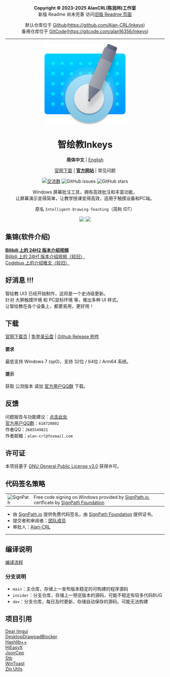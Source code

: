 <div align="center">

**Copyright © 2023-2025 AlanCRL(陈润林)工作室**  
新版 Readme 尚未完善 访问[旧版 Readme 页面](https://github.com/Alan-CRL/IDT/blob/1d63b4ba18e01f7ac45abb0e470d2748380b4407/README.md)  

默认仓库位于 [Github](https://github.com/Alan-CRL/Inkeys)(https://github.com/Alan-CRL/Inkeys)  
备用仓库位于 [GitCode](https://gitcode.com/alan16356/Inkeys)(https://gitcode.com/alan16356/Inkeys)  

---

[![LOGO](GithubRes/logo.png?raw=true "LOGO")](# "LOGO")

# 智绘教Inkeys
**简体中文** | [English](README_EN.md)  

[官网下载](https://www.inkeys.top/col.jsp?id=106) | **[官方网站](https://www.inkeys.top)** | 常见问题

[![交流群](https://img.shields.io/badge/-%E4%BA%A4%E6%B5%81%E7%BE%A4%20618720802-blue?style=flat&logo=TencentQQ)](https://qm.qq.com/cgi-bin/qm/qr?k=9V2l83dc0yP4UYeDF-NkTX0o7_TcYqlh&jump_from=webapi&authKey=LsLLUhb1KSzHYbc8k5nCQDqTtRcRUCEE3j+DdR9IgHaF/7JF7LLpY191hsiYEBz6)  ![GitHub issues](https://img.shields.io/github/issues/Alan-CRL/IDT?logo=github&color=green)  ![GitHub stars](https://img.shields.io/github/stars/Alan-CRL/IDT)

Windows 屏幕批注工具，拥有高效批注和丰富功能，  
让屏幕演示变得简单，让教学授课变得高效，适用于触摸设备和PC端。

原名 `Intelligent-Drawing-Teaching`（简称 IDT）

![](GithubRes/cover1.png?raw=true#gh-dark-mode-only)
![](GithubRes/cover2.png?raw=true#gh-light-mode-only)

</div>

## 集锦(软件介绍)
**[Bilibili 上的 24H2 版本介绍视频](https://www.bilibili.com/video/BV1Tz421z72e/)**  
[Bilibili 上的 24H1 版本介绍视频（较旧）](https://www.bilibili.com/video/BV1vJ4m147rN/)  
[Codebus 上的介绍推文（较旧）](https://codebus.cn/alancrl/intelligent-painting-teaching)  

## 好消息 !!!
智绘教 UI3 已经开始制作，这将是一个史诗级更新。  
针对 大屏触摸环境 和 PC鼠标环境 等，推出多种 UI 样式。  
让智绘教在各个设备上，都更易用，更好用！

## 下载
[官网下载页](https://www.inkeys.top/col.jsp?id=106) | [免登录云盘](https://www.123pan.com/s/duk9-n4dAd.html) | [Github Release 附件](https://github.com/Alan-CRL/IDT/releases)  

#### 要求
最低支持 Windows 7 (sp0)，支持 32位 / 64位 / Arm64 系统。  

#### 提示
获取 公测版本 请加 [官方用户QQ群](https://qm.qq.com/cgi-bin/qm/qr?k=9V2l83dc0yP4UYeDF-NkTX0o7_TcYqlh&jump_from=webapi&authKey=LsLLUhb1KSzHYbc8k5nCQDqTtRcRUCEE3j+DdR9IgHaF/7JF7LLpY191hsiYEBz6) 下载。

## 反馈
问题报告与功能建议：[点击此处](https://www.wjx.cn/vm/mqNTTRL.aspx#)  
[官方用户QQ群](https://qm.qq.com/cgi-bin/qm/qr?k=9V2l83dc0yP4UYeDF-NkTX0o7_TcYqlh&jump_from=webapi&authKey=LsLLUhb1KSzHYbc8k5nCQDqTtRcRUCEE3j+DdR9IgHaF/7JF7LLpY191hsiYEBz6)：`618720802`  
作者QQ：`2685549821`  
作者邮箱：`alan-crl@foxmail.com`

## 许可证
本项目基于 [GNU General Public License v3.0](LICENSE) 获得许可。

## 代码签名策略

<table>
  <tr>
    <td>
      <img alt="SignPath" src="https://signpath.org/assets/favicon-50x50.png" />
    </td>
    <td>
    Free code signing on Windows provided by <a href="https://signpath.io">SignPath.io</a>, certficate by <a href="https://signpath.org/">SignPath Foundation</a>
    </td>
  </tr> 
</table>

- 由 [SignPath.io](https://about.signpath.io/) 提供免费代码签名，由 [SignPath Foundation](https://signpath.org/) 提供证书。
- 提交者和审阅者：[团队成员](https://github.com/Alan-CRL/Inkeys/graphs/contributors)
- 审批人：[Alan-CRL](https://github.com/Alan-CRL)

---

## 编译说明
[编译流程](GithubRes/CompilationProcess_zh-CN.md)

### 分支说明
- `main`：主仓库，存储上一发布版本稳定的可构建的程序源码
- `insider`：分支仓库，存储上一预览版本的源码，可能不稳定有较多代码BUG
- `dev`：分支仓库，每日及时更新，存储自动保存的源码，可能无法构建

## 项目引用
[Dear Imgui](https://github.com/ocornut/imgui)  
[DesktopDrawpadBlocker](https://github.com/Alan-CRL/DesktopDrawpadBlocker)  
[Hashlib++](https://github.com/aksalj/hashlibpp)  
[HiEasyX](https://github.com/zouhuidong/HiEasyX)  
[JsonCpp](https://github.com/open-source-parsers/jsoncpp)  
[Stb](https://github.com/nothings/stb)  
[WinToast](https://github.com/mohabouje/WinToast)  
[Zip Utils](https://www.codeproject.com/Articles/7530/Zip-Utils-Clean-Elegant-Simple-Cplusplus-Win)  